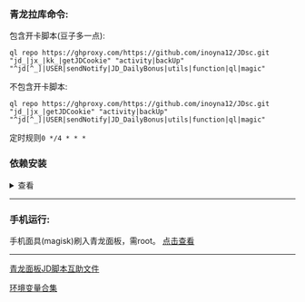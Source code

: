 ### 青龙拉库命令:
包含开卡脚本(豆子多一点):

```
ql repo https://ghproxy.com/https://github.com/inoyna12/JDsc.git "jd_|jx_|kk_|getJDCookie" "activity|backUp" "^jd[^_]|USER|sendNotify|JD_DailyBonus|utils|function|ql|magic"
```

不包含开卡脚本:

```
ql repo https://ghproxy.com/https://github.com/inoyna12/JDsc.git "jd_|jx_|getJDCookie" "activity|backUp" "^jd[^_]|USER|sendNotify|JD_DailyBonus|utils|function|ql|magic"
```

定时规则`0 */4 * * *`

### 依赖安装
<details>
<summary>查看</summary>

### 青龙面板运行JD脚本必备的依赖:

#### 第一种方法:

如果你的青龙面板版本在2.10.0以上，那么在面板内找到依赖管理-添加依赖

nodejs那里添加`jsdom`、`png-js`、`axios`、`date-fns`

python3那里添加`requests`

安装成功就可以了。

#### 第二种方法:

ssh连接你的服务器，输入以下指令安装

```bash
docker exec -it qinglong bash -c "cd /ql/scripts && npm install jsdom"
```

```bash
docker exec -it qinglong bash -c "cd /ql/scripts && npm install png-js"
```
```bash
docker exec -it qinglong bash -c "cd /ql/scripts && npm install axios"
```
```bash
docker exec -it qinglong bash -c "cd /ql/scripts && npm install date-fns"
```

```bash
docker exec -it qinglong bash -c "pip3 install requests"
```

以上为JD脚本必须要用的依赖，其他依赖按照自己需求添加！！！

</details>

___

### 手机运行:

手机面具(magisk)刷入青龙面板，需root。 [点击查看](/backUp/magisk_qinglong.md)

___

[青龙面板JD脚本互助文件](/backUp/code.md)

[环境变量合集](/backUp/githubAction.md)
